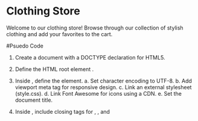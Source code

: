 # Clothing Store

Welcome to our clothing store! Browse through our collection of stylish clothing and add your favorites to the cart.

#Psuedo Code

1. Create a document with a DOCTYPE declaration for HTML5.
2. Define the HTML root element <html>.
3. Inside <html>, define the <head> element.
   a. Set character encoding to UTF-8.
   b. Add viewport meta tag for responsive design.
   c. Link an external stylesheet (style.css).
   d. Link Font Awesome for icons using a CDN.
   e. Set the document title.
4. Inside <head>, include closing tags for <meta>, <link>, and <title>.
5. Define the <body> element.
6. Inside <body>, create sections for Products and Cart.
   a. Each section should have a title and a description.
   b. Products section should include a container for product cards.
   c. Cart section should include a container for cart items and relevant buttons.
7. Include a <script> tag at the end of the <body> to link the JavaScript file (script.js).
8. Close the <body> and <html> tags.


1. Listen for the DOMContentLoaded event before executing any scripts.
2. Define mock data for clothing products in an array.
3. Initialize variables for total price and total items in the cart.
4. Get references to container elements for products and the cart.
5. Define functions for:
   a. Toggling cart visibility based on its emptiness.
   b. Adding items to the cart.
   c. Updating cart totals.
   d. Clearing the cart.
   e. Sorting items in the cart.
6. Populate product cards dynamically based on the mock data.
7. Implement event listeners for:
   a. Adding/removing items from the cart.
   b. Clearing the cart.
   c. Sorting items in the cart.
8. Call the function to toggle cart visibility initially to set cart visibility based on the initial cart state.
